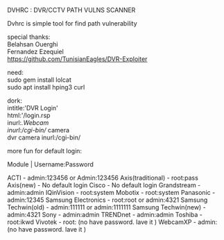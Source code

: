 DVHRC : DVR/CCTV PATH VULNS SCANNER

Dvhrc is simple tool for find path vulnerability


special thanks:<br>
Belahsan Ouerghi <br>
Fernandez Ezequiel<br>
https://github.com/TunisianEagles/DVR-Exploiter


need:<br>
sudo gem install lolcat<br>
sudo apt install hping3 curl<br>

dork:<br>
intitle:'DVR Login'<br>
html:'/login.rsp<br>
inurl:*.Webcam<br>
inurl:/cgi-bin/* camera<br>
dvr camera inurl:/cgi-bin/<br>


more fun for default login:<br>

Module |               Username:Password<br>

ACTI                 - admin:123456 or Admin:123456
Axis(traditional)    - root:pass
Axis(new)            - No default login
Cisco                - No default login
Grandstream          - admin:admin
IQinVision           - root:system
Mobotix              - root:system
Panasonic            - admin:12345
Samsung Electronics  - root:root or admin:4321
Samsung Techwin(old) - admin:111111 or admin:1111111
Samsung Techwin(new) - admin:4321
Sony                 - admin:admin
TRENDnet             - admin:admin
Toshiba              - root:ikwd
Vivotek              - root:   (no have password. lave it <blank>)
WebcamXP             - admin:  (no have password. lave it <blank>)

